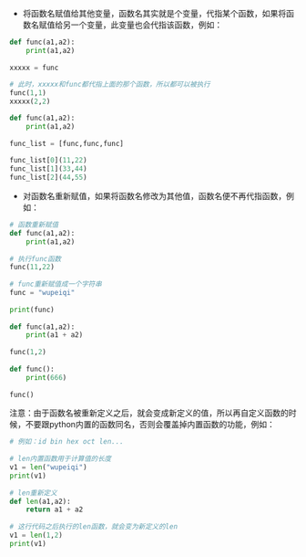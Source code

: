 - 将函数名赋值给其他变量，函数名其实就是个变量，代指某个函数，如果将函数名赋值给另一个变量，此变量也会代指该函数，例如：
```python
def func(a1,a2):  
    print(a1,a2)  
  
xxxxx = func  
  
# 此时，xxxxx和func都代指上面的那个函数，所以都可以被执行  
func(1,1)  
xxxxx(2,2)

def func(a1,a2):  
    print(a1,a2)  
  
func_list = [func,func,func]  
  
func_list[0](11,22)  
func_list[1](33,44)  
func_list[2](44,55)
```

- 对函数名重新赋值，如果将函数名修改为其他值，函数名便不再代指函数，例如：
```python
# 函数重新赋值  
def func(a1,a2):  
    print(a1,a2)  
  
# 执行func函数  
func(11,22)  
  
# func重新赋值成一个字符串  
func = "wupeiqi"  
  
print(func)  
  
def func(a1,a2):  
    print(a1 + a2)  
  
func(1,2)  
  
def func():  
    print(666)  
  
func()
```
注意：由于函数名被重新定义之后，就会变成新定义的值，所以再自定义函数的时候，不要跟python内置的函数同名，否则会覆盖掉内置函数的功能，例如：

```python
# 例如：id bin hex oct len...  
  
# len内置函数用于计算值的长度  
v1 = len("wupeiqi")  
print(v1)  
  
# len重新定义  
def len(a1,a2):  
    return a1 + a2  
  
# 这行代码之后执行的len函数，就会变为新定义的len  
v1 = len(1,2)  
print(v1)
```

